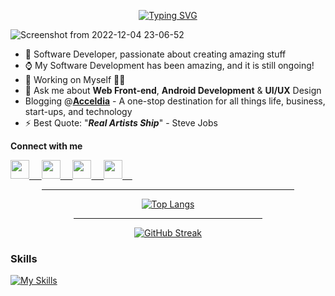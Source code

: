 <div align=center>
  
  [![Typing SVG](https://readme-typing-svg.herokuapp.com?font=&color=%23F70A04&center=true&lines=<+Hello+World%F0%9F%91%8B,+My+Universe!+/>)](https://git.io/typing-svg)  
</div>

![Screenshot from 2022-12-04 23-06-52](https://user-images.githubusercontent.com/77758884/205738899-53cd85f5-aac6-4d8a-9618-addaafab4df7.png)



- 🌱 Software Developer, passionate about creating amazing stuff
- ⌚ My Software Development has been amazing, and it is still ongoing!
- 🔭 Working on Myself 🌟🌟
- 💬 Ask me about **Web Front-end**, **Android Development** & **UI/UX** Design
- Blogging @**[Acceldia](https://acceldia.vercel.app/)** - A one-stop destination for all things life, business, start-ups, and technology
- ⚡ Best Quote: "<strong><em>Real Artists Ship</em></strong>" - Steve Jobs

**Connect with me**

<a href="https://www.linkedin.com/in/votes-wakoli/" target="_blank">
  <img height=30 width=30 src="https://cdn.jsdelivr.net/gh/devicons/devicon/icons/linkedin/linkedin-original.svg" />&nbsp;&nbsp;&nbsp;&nbsp;
</a>
<a href="https://x.com/WakoliVotes" target="_blank">
    <img height=30 width=30 src="https://github.com/user-attachments/assets/515ca7cc-787a-4645-b48a-89b29c0496f7" />&nbsp;&nbsp;&nbsp;&nbsp;
</a>
<a href="https://medium.com/@acceldia" target="_blank">
  <img height=30 width=30 src="https://user-images.githubusercontent.com/77758884/171897806-3e20ecb8-7f68-4813-9093-a9b1c65fdd4f.png" >&nbsp;&nbsp;&nbsp;&nbsp;
</a>
<a href="https://substack.com/@acceldia" target="_blank">
  <img height=30 width=30 src="https://user-images.githubusercontent.com/77758884/171907062-e3342a31-7afa-4b2e-9ae8-877a948fa67e.png" >&nbsp;&nbsp;&nbsp;&nbsp;
</a>

<!-- here      -->
 
<div align=center>         
   
<hr width="80%">
  
[![Top Langs](https://github-readme-stats.vercel.app/api/top-langs/?username=wakoliVotes&theme=omni&am&layout=compact&langs_count=10&hide=jupyter%20notebook,html)](https://github.com/danny-votez/github-readme-stats)  
  
<hr width="60%">
  


[![GitHub Streak](https://github-readme-streak-stats.herokuapp.com?user=wakoliVotes&theme=monokai&date_format=M%20j%5B%2C%20Y%5D&ring=1300DD&sideLabels=00DD29&dates=FFFEF1&fire=000DFF&currStreakNum=CDDCDD)](https://git.io/streak-stats) 

  
 </div>
 
 
### Skills

[![My Skills](https://skillicons.dev/icons?i=kotlin,java,androidstudio,sqlite,swift,dart,flutter,py,js,react,nodejs,express,html,css,sass,bootstrap,git,github,mysql,mongodb,postgres,firebase,vscode,idea,tailwind,linux,stackoverflow)](https://skillicons.dev)

